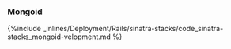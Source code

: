 <!-- usedin: [ _rails/deployment/sinatra-stacks.md] -->


### Mongoid



{%include _inlines/Deployment/Rails/sinatra-stacks/code_sinatra-stacks_mongoid-velopment.md %}




